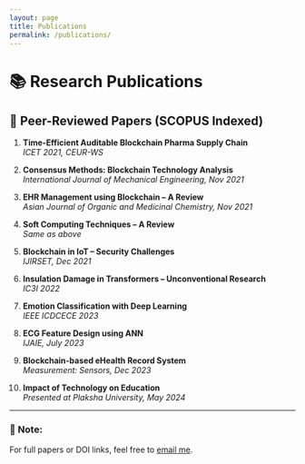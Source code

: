 ```yaml
---
layout: page
title: Publications
permalink: /publications/
---
```


# 📚 Research Publications

## 🔬 Peer-Reviewed Papers (SCOPUS Indexed)

1. **Time-Efficient Auditable Blockchain Pharma Supply Chain**  
   _ICET 2021, CEUR-WS_

2. **Consensus Methods: Blockchain Technology Analysis**  
   _International Journal of Mechanical Engineering, Nov 2021_

3. **EHR Management using Blockchain – A Review**  
   _Asian Journal of Organic and Medicinal Chemistry, Nov 2021_

4. **Soft Computing Techniques – A Review**  
   _Same as above_

5. **Blockchain in IoT – Security Challenges**  
   _IJIRSET, Dec 2021_

6. **Insulation Damage in Transformers – Unconventional Research**  
   _IC3I 2022_

7. **Emotion Classification with Deep Learning**  
   _IEEE ICDCECE 2023_

8. **ECG Feature Design using ANN**  
   _IJAIE, July 2023_

9. **Blockchain-based eHealth Record System**  
   _Measurement: Sensors, Dec 2023_

10. **Impact of Technology on Education**  
    _Presented at Plaksha University, May 2024_

---

### 📌 Note:
For full papers or DOI links, feel free to [email me](mailto:imsakshivk@gmail.com).
